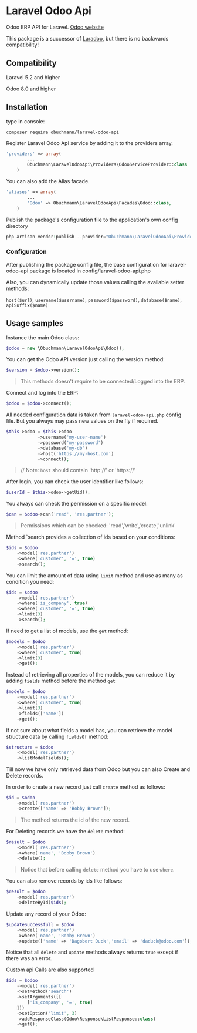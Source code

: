 # Laravel Odoo Api

Odoo ERP API for Laravel. [Odoo website](https://www.odoo.com)

This package is a successor of [Laradoo](https://github.com/Edujugon/laradoo), but there is no backwards compatibility!




## Compatibility

Laravel 5.2 and higher

Odoo 8.0 and higher

## Installation

type in console:

```shel
composer require obuchmann/laravel-odoo-api
```

Register Laravel Odoo Api service by adding it to the providers array.
```php
'providers' => array(
        ...
        Obuchmann\LaravelOdooApi\Providers\OdooServiceProvider::class
    )
```

You can also add the Alias facade.
```php
'aliases' => array(
        ...
        'Odoo' => Obuchmann\LaravelOdooApi\Facades\Odoo::class,
    )
```
    
Publish the package's configuration file to the application's own config directory

```php
php artisan vendor:publish --provider="Obuchmann\LaravelOdooApi\Providers\OdooServiceProvider" --tag="config"
```

### Configuration

After publishing the package config file, the base configuration for laravel-odoo-api package is located in config/laravel-odoo-api.php


Also, you can dynamically update those values calling the available setter methods:

`host($url)`, `username($username)`, `password($password)`, `database($name)`, `apiSuffix($name)`


##  Usage samples

Instance the main Odoo class:

```php
$odoo = new \Obuchmann\LaravelOdooApi\Odoo();
```
You can get the Odoo API version just calling the version method:

```php
$version = $odoo->version();
```
> This methods doesn't require to be connected/Logged into the ERP.

Connect and log into the ERP:

```php
$odoo = $odoo->connect();
```

All needed configuration data is taken from `laravel-odoo-api.php` config file. But you always may pass new values on the fly if required.

```php
$this->odoo = $this->odoo
            ->username('my-user-name')
            ->password('my-password')
            ->database('my-db')
            ->host('https://my-host.com')
            ->connect();
```
> // Note: `host` should contain 'http://' or 'https://'

After login, you can check the user identifier like follows:

```php
$userId = $this->odoo->getUid();
```

You always can check the permission on a specific model:

```php
$can = $odoo->can('read', 'res.partner');
```
> Permissions which can be checked: 'read','write','create','unlink'

Method `search provides a collection of ids based on your conditions:

```php
$ids = $odoo
    ->model('res.partner')
    ->where('customer', '=', true)
    ->search();
```

You can limit the amount of data using `limit` method and use as many as condition you need:

```php
$ids = $odoo
    ->model('res.partner')
    ->where('is_company', true)
    ->where('customer', '=', true)
    ->limit(3)
    ->search();
```

If need to get a list of models, use the `get` method:

```php
$models = $odoo
    ->model('res.partner')
    ->where('customer', true)
    ->limit(3)
    ->get();
```

Instead of retrieving all properties of the models, you can reduce it by adding `fields` method before the method `get`

```php
$models = $odoo
    ->model('res.partner')
    ->where('customer', true)
    ->limit(3)
    ->fields(['name'])
    ->get();
```

If not sure about what fields a model has, you can retrieve the model structure data by calling `fieldsOf` method:

```php
$structure = $odoo
    ->model('res.partner')
    ->listModelFields();
```

Till now we have only retrieved data from Odoo but you can also Create and Delete records.

In order to create a new record just call `create` method as follows:

```php
$id = $odoo
    ->model('res.partner')
    ->create(['name' => 'Bobby Brown']);
```
> The method returns the id of the new record.

For Deleting records we have the `delete` method:

```php
$result = $odoo
    ->model('res.partner')
    ->where('name', 'Bobby Brown')
    ->delete();
```
> Notice that before calling `delete` method you have to use `where`.

You can also remove records by ids like follows:

```php
$result = $odoo
    ->model('res.partner')
    ->deleteById($ids);
```

Update any record of your Odoo:

```php
$updateSuccessfull = $odoo
    ->model('res.partner')
    ->where('name', 'Bobby Brown')
    ->update(['name' => 'Dagobert Duck','email' => 'daduck@odoo.com']);
```

Notice that all `delete` and `update` methods always returns `true` except if there was an error.

Custom api Calls are also supported

```php
$ids = $odoo
    ->model('res.partner')
    ->setMethod('search')
    ->setArguments([[
        ['is_company', '=', true]
    ]])
    ->setOption('limit', 3)
    ->addResponseClass(Odoo\Response\ListResponse::class)
    ->get();

```
